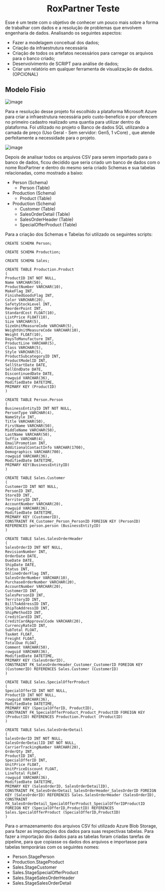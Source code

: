 <h1 align="center"> RoxPartner Teste </h1>

<p>Esse é um teste com o objetivo de conhecer um pouco mais sobre a forma de trabalhar com dados e a resolução de problemas que envolvem engenharia de dados. Analisando os seguintes aspectos: </p>
<ul>
  <li>Fazer a modelagem conceitual dos dados;</li>
  <li>Criação da infraestrutura necessária</li>
  <li>Criação de todos os artefatos necessários para carregar os arquivos para o banco criado;</li>
  <li>Desenvolvimento de SCRIPT para análise de dados;</li>
   <li>Criar um relatório em qualquer ferramenta de visualização de dados. (OPCIONAL) </li>
</ul>

<h2> Modelo Fisio </h2>

![image](https://user-images.githubusercontent.com/92615548/183257472-2a9fff50-8c15-4051-a0ea-c2d7d2acab79.png)

<p>Para e resolução desse projeto foi escolhido a plataforma Microsoft Azure para criar a infraestrutura necessária pelo custo-benefício e por oferecem no primeiro cadastro realizado uma quantia para utilizar dentro da plataforma. Foi utilizado no projeto o Banco de dados SQL utilizando a camada de preço (Uso Geral - Sem servidor: Gen5, 1 vCore) , que atende perfeitamente a necessidade para o projeto. </p>

![image](https://user-images.githubusercontent.com/92615548/183257381-1b5cc99c-b3f6-4f2b-8d5d-81fb2625d0ae.png)

<p>Depois de analisar todos os arquivos CSV para serem importado para o banco de dados, ficou decidido que seria criado um banco de dados com o nome RoxPartner e dentro do mesmo seria criado Schemas e sua tabelas relacionadas, como mostrado a baixo:</p>

<ul>
  <li>
    Person (Schema)
    <ul>
      <li>Person (Table)</li>
    </ul>
  </li>
  <li>
    Production (Schema)
    <ul>
      <li>Product (Table)</li>
    </ul>
  </li>
  <li>
    Production (Schema)
    <ul>
      <li>Customer (Table)</li>
      <li>SalesOrderDetail (Table)</li>
      <li> SalesOrderHeader (Table)</li>
      <li>SpecialOfferProduct (Table)</li>
    </ul>
  </li>
</ul>

<p>Para a criação dos Schemas e Tabelas foi utilizado os seguintes scripts:</p>

~~~~
CREATE SCHEMA Person;
~~~~

~~~~
CREATE SCHEMA Production;
~~~~

~~~~
CREATE SCHEMA Sales;
~~~~

~~~~
CREATE TABLE Production.Product
(
ProductID INT NOT NULL,
Name VARCHAR(50),
ProductNumber VARCHAR(10),
MakeFlag INT,
FinishedGoodsFlag INT,
Color VARCHAR(20),
SafetyStockLevel INT,
ReorderPoint INT,
StandardCost FLOAT(10),
ListPrice FLOAT(10),
Size VARCHAR(5),
SizeUnitMeasureCode VARCHAR(5),
WeightUnitMeasureCode VARCHAR(10),
Weight FLOAT(10),
DaysToManufacture INT,
ProductLine VARCHAR(5),
Class VARCHAR(5),
Style VARCHAR(5),
ProductSubcategoryID INT,
ProductModelID INT,
SellStartDate DATE,
SellEndDate DATE,
DiscontinuedDate DATE,
rowguid VARCHAR(36),
ModifiedDate DATETIME,
PRIMARY KEY (ProductID)
)
~~~~

~~~~
CREATE TABLE Person.Person
(
BusinessEntityID INT NOT NULL,
PersonType VARCHAR(4),
NameStyle INT,
Title VARCHAR(50),
FirstName VARCHAR(50),
MiddleName VARCHAR(50),
LastName VARCHAR(50),
Suffix VARCHAR(4),
EmailPromotion INT,
AdditionalContactInfo VARCHAR(1700),
Demographics VARCHAR(700),
rowguid VARCHAR(36),
ModifiedDate DATETIME,
PRIMARY KEY(BusinessEntityID)
)
~~~~

~~~~
CREATE TABLE Sales.Customer
(
CustomerID INT NOT NULL,
PersonID INT,
StoreID INT,
TerritoryID INT,
AccountNumber VARCHAR(20),
rowguid VARCHAR(36),
ModifiedDate DATETIME,
PRIMARY KEY (CustomerID),
CONSTRAINT FK_Customer_Person_PersonID FOREIGN KEY (PersonID) REFERENCES person.person (BusinessEntityID)
)
~~~~

~~~~
CREATE TABLE Sales.SalesOrderHeader
(
SalesOrderID INT NOT NULL,
RevisionNumber INT,
OrderDate DATE,
DueDate DATE,
ShipDate DATE,
Status INT,
OnlineOrderFlag INT,
SalesOrderNumber VARCHAR(10),
PurchaseOrderNumber VARCHAR(20),
AccountNumber VARCHAR(20),
CustomerID INT,
SalesPersonID INT,
TerritoryID INT,
BillToAddressID INT,
ShipToAddressID INT,
ShipMethodID INT,
CreditCardID INT,
CreditCardApprovalCode VARCHAR(20),
CurrencyRateID INT,
SubTotal FLOAT,
TaxAmt FLOAT,
Freight FLOAT,
TotalDue FLOAT,
Comment VARCHAR(50),
rowguid VARCHAR(36),
ModifiedDate DATETIME,
PRIMARY KEY (SalesOrderID),
CONSTRAINT FK_SalesOrderHeader_Customer_CustomerID FOREIGN KEY (CustomerID) REFERENCES Sales.Customer (CustomerID)
)
~~~~

~~~~
CREATE TABLE Sales.SpecialOfferProduct
(
SpecialOfferID INT NOT NULL,
ProductID INT NOT NULL,
rowguid VARCHAR(36),
ModifiedDate DATETIME,
PRIMARY KEY (SpecialOfferID, ProductID),
CONSTRAINT FK_SpecialOfferProduct_Product_ProductID FOREIGN KEY (ProductID) REFERENCES Production.Product (ProductID)
)
~~~~

~~~~
CREATE TABLE Sales.SalesOrderDetail
(
SalesOrderID INT NOT NULL,
SalesOrderDetailID INT NOT NULL,
CarrierTrackingNumber VARCHAR(20),
OrderQty INT,
ProductID INT,
SpecialOfferID INT,
UnitPrice FLOAT,
UnitPriceDiscount FLOAT,
LineTotal FLOAT,
rowguid VARCHAR(36),
ModifiedDate DATETIME,
PRIMARY KEY (SalesOrderID, SalesOrderDetailID),
CONSTRAINT FK_SalesOrderDetail_SalesOrderHeader_SalesOrderID FOREIGN KEY (SalesOrderID) REFERENCES Sales.SalesOrderHeader (SalesOrderID),
CONSTRAINT FK_SalesOrderDetail_SpecialOfferProduct_SpecialOfferIDProductID FOREIGN KEY (SpecialOfferID,ProductID) REFERENCES Sales.SpecialOfferProduct (SpecialOfferID,ProductID)
)
~~~~

<p>Para o armazenamento dos arquivos CSV foi utilizado Azure Blob Storage, para fazer as impotações dos dados para suas respectivas tabelas. Para fazer a importação dos dados para as tabelas foram criadas tarefas de pipeline, para que copiasse os dados dos arquivos e importasse para tabelas temporárias com os seguintes nomes: </p>

<ul>
  <li>Person.StagePerson</li>
   <li>Production.StageProduct</li>
  <li>Sales.StageCustomer</li>
  <li>Sales.StageSpecialOfferProduct</li>
  <li>Sales.StageSalesOrderHeader</li>
  <li>Sales.StageSalesOrderDetail</li>
</ul>
